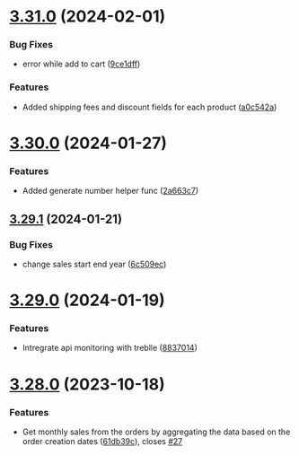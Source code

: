 # [3.31.0](https://github.com/hossainchisty/LeafLine-Server/compare/v3.30.0...v3.31.0) (2024-02-01)


### Bug Fixes

*  error while add to cart ([9ce1dff](https://github.com/hossainchisty/LeafLine-Server/commit/9ce1dff7eb599c19992123219dca5bcdbd56010d))


### Features

* Added shipping fees and discount fields for each product ([a0c542a](https://github.com/hossainchisty/LeafLine-Server/commit/a0c542aab71163590cafd095d02ea6111bdb2ddf))



# [3.30.0](https://github.com/hossainchisty/LeafLine-Server/compare/v3.29.1...v3.30.0) (2024-01-27)


### Features

* Added generate number helper func ([2a663c7](https://github.com/hossainchisty/LeafLine-Server/commit/2a663c732ae1ca0b503254be2619ec224a2465e6))



## [3.29.1](https://github.com/hossainchisty/LeafLine-Server/compare/v3.29.0...v3.29.1) (2024-01-21)


### Bug Fixes

* change sales start end year ([6c509ec](https://github.com/hossainchisty/LeafLine-Server/commit/6c509ec0d17893947c7c17806c233372f0fc7ea2))



# [3.29.0](https://github.com/hossainchisty/LeafLine-Server/compare/v3.28.0...v3.29.0) (2024-01-19)


### Features

* Intregrate api monitoring with treblle ([8837014](https://github.com/hossainchisty/LeafLine-Server/commit/8837014a7d8c2d8d8039539821f0c8e42a897aa9))



# [3.28.0](https://github.com/hossainchisty/LeafLine-Server/compare/v3.27.0...v3.28.0) (2023-10-18)


### Features

* Get monthly sales from the orders by aggregating the data based on the order creation dates ([61db39c](https://github.com/hossainchisty/LeafLine-Server/commit/61db39c0e17c9fa08e73e42c37001a50d1ca1f11)), closes [#27](https://github.com/hossainchisty/LeafLine-Server/issues/27)



